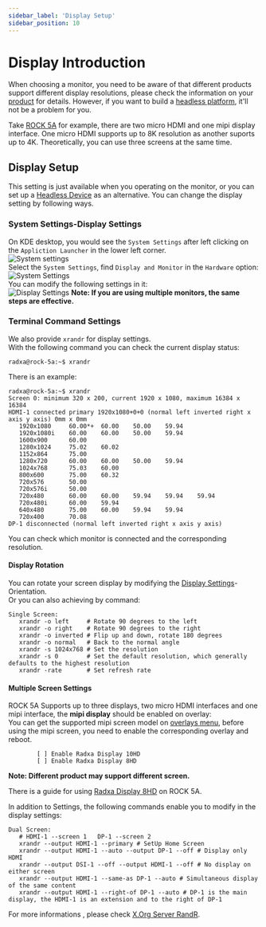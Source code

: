 ```yaml
---
sidebar_label: 'Display Setup'
sidebar_position: 10
---
```


# Display Introduction

When choosing a monitor, you need to be aware of that different products support different display resolutions, please check the information on your [product](../../productlist) for details. 
However, if you want to build a [headless platform](../configuration/headless), it'll not be a problem for you.

Take [ROCK 5A](https://radxa.com/product/detailed?product_name=rock_5a) for example, there are two micro HDMI and one mipi display interface. One micro HDMI supports up to 8K resolution as another suports up to 4K. Theoretically, you can use three screens at the same time.  

## Display Setup

This setting is just available when you operating on the monitor, or you can set up a [Headless Device](../configuration/headless) as an alternative. You can change the display setting by following ways.  

### System Settings-Display Settings

On KDE desktop, you would see the `System Settings` after left clicking on the  `Appliction Launcher` in the lower left corner.  
![System settings](/img/configuration/start_sys_setting.webp)  
Select the `System Settings`, find `Display and Monitor` in the `Hardware` option:  
![System Settings](/img/configuration/system_setting.webp)  
You can modify the following settings in it:  
![Display Settings](/img/configuration/display_setting.webp) 
**Note: If you are using multiple monitors, the same steps are effective.**

### Terminal Command Settings

We also provide `xrandr` for display settings.  
With the following command you can check the current display status:  
```
radxa@rock-5a:~$ xrandr
```
There is an example:
```
radxa@rock-5a:~$ xrandr
Screen 0: minimum 320 x 200, current 1920 x 1080, maximum 16384 x 16384
HDMI-1 connected primary 1920x1080+0+0 (normal left inverted right x axis y axis) 0mm x 0mm
   1920x1080     60.00*+  60.00    50.00    59.94
   1920x1080i    60.00    60.00    50.00    59.94
   1600x900      60.00
   1280x1024     75.02    60.02
   1152x864      75.00
   1280x720      60.00    60.00    50.00    59.94
   1024x768      75.03    60.00
   800x600       75.00    60.32
   720x576       50.00
   720x576i      50.00
   720x480       60.00    60.00    59.94    59.94    59.94
   720x480i      60.00    59.94
   640x480       75.00    60.00    59.94    59.94
   720x400       70.08
DP-1 disconnected (normal left inverted right x axis y axis)
```
You can check which monitor is connected and the corresponding resolution.  
#### Display Rotation

You can rotate your screen display by modifying the [Display Settings](../configuration/display#system-settings-display-settings)-Orientation.  
Or you can also achieving by command:
```
Single Screen:
   xrandr -o left     # Rotate 90 degrees to the left
   xrandr -o right    # Rotate 90 degrees to the right
   xrandr -o inverted # Flip up and down, rotate 180 degrees
   xrandr -o normal   # Back to the normal angle
   xrandr -s 1024x768 # Set the resolution
   xrandr -s 0        # Set the default resolution, which generally defaults to the highest resolution
   xrandr -rate       # Set refresh rate
```

#### Multiple Screen Settings

ROCK 5A Supports up to three displays, two micro HDMI interfaces and one mipi interface, the **mipi display** should be enabled on overlay:  
You can get the supported mipi screen model on [overlays menu](../configuration/devicetree#how-to-enable-an-overlay), 
before using the mipi screen, you need to enable the corresponding overlay and reboot.  

```
        [ ] Enable Radxa Display 10HD 
        [ ] Enable Radxa Display 8HD
```
**Note: Different product may support different screen.**  

There is a guide for using [Radxa Display 8HD](../rock5/rock5a/accessories-guides/lcd-8-hd.md) on ROCK 5A. 

In addition to Settings, the following commands enable you to modify in the display settings:

```
Dual Screen:
   # HDMI-1 --screen 1   DP-1 --screen 2
   xrandr --output HDMI-1 --primary # SetUp Home Screen
   xrandr --output HDMI-1 --auto --output DP-1 --off # Display only HDMI
   xrandr --output DSI-1 --off --output HDMI-1 --off # No display on either screen
   xrandr --output HDMI-1 --same-as DP-1 --auto # Simultaneous display of the same content
   xrandr --output HDMI-1 --right-of DP-1 --auto # DP-1 is the main display, the HDMI-1 is an extension and to the right of DP-1
```
For more informations , please check [X.Org Server RandR](https://en.wikipedia.org/wiki/X.Org_Server#Other_DDX_components). 
